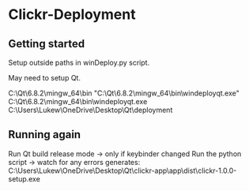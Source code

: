 # Clickr-Deployment



## Getting started

Setup outside paths in winDeploy.py script.

May need to setup Qt.

C:\Qt\6.8.2\mingw_64\bin
"C:\Qt\6.8.2\mingw_64\bin\windeployqt.exe"
C:\Qt\6.8.2\mingw_64\bin\windeployqt.exe C:\Users\Lukew\OneDrive\Desktop\Qt\deployment  

## Running again

Run Qt build release mode -> only if keybinder changed
Run the python script -> watch for any errors
generates:
C:\Users\Lukew\OneDrive\Desktop\Qt\clickr-app\app\dist\clickr-1.0.0-setup.exe
